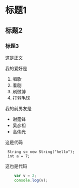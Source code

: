 # 标题1
## 标题2 
### 标题3

这是正文

我的爱好是

1. 唱歌
2. 看剧
3. 刷微博
4. 打羽毛球

我的前男友是
* 谢霆锋
* 吴彦祖
* 高伟光
 
 
 这是代码
 
     String s= new String("hello");
     int a = 7;
     
       
这也是代码
``` javascript
    var v = 2;
    console.log(v);
```
  

